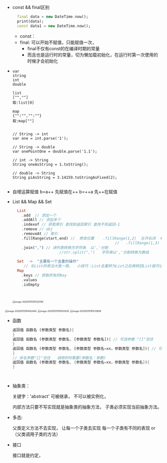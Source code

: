 - const && final区别

  ```dart
  	final data = new DateTime.now();
  	print(data);
    const data1 = new DateTime.now();
  ```

  

  - const：
  - final: 可以开始不赋值，只能赋值一次，
    - final不仅有const的在编译时期的常量
    - 而且也是运行时的常量，切为懒加载初始化，在运行时第一次使用的时候才会初始化

- ```
  var 
  string
  int
  double
  
  list
  ["",""]    
  取:list[0]
  
  map
  {"":"","":""}
  取:map[""]
  
  
  // String -> int
  var one = int.parse('1');
  
  // String -> double
  var onePointOne = double.parse('1.1');
  
  // int -> String
  String oneAsString = 1.toString();
  
  // double -> String
  String piAsString = 3.14159.toStringAsFixed(2);
  
  
  ```

- 自增运算赋值    b=a++    先赋值在++     b=++a 先++在赋值

- List && Map && Set

  ```dart
  	List
      .add  // 添加一个
      .addAll // 添加多个
      .indexof // 获取索引 查找到返回索引 查找不到返回-1
      .remove // obj
      .removeAt // 索引
      .fillRange(start,end) //  修改位置    .fillRange(1,2)  左开右闭  修改List中index=1 的值
      											//   .fillRange(1,3)  左开右闭  修改List中index=1&&index=2 的值
      .join(",") // 讲列表转换为字符串  以','分割
      				   //str.split(",")   字符串以','分割转换为数组
      
    Set  ->  "主要有一个去重的操作"
       // 与List的用法大致一致，  小技巧：List去重转为List之后再转回List就可以实现去重了
    Map
      .keys // 获取所有的key
      .values
      .isEmpty
      
      
  ```

  <img src="https://tva1.sinaimg.cn/large/007S8ZIlly1getckmgrv0j30do052761.jpg" alt="image-20200515191332194" style="zoom:50%;" /> 

<img src="/Users/dian 1/Library/Application Support/typora-user-images/image-20200515191442444.png" alt="image-20200515191442444" style="zoom:50%;" /> 

<img src="/Users/dian 1/Library/Application Support/typora-user-images/image-20200515191502426.png" alt="image-20200515191502426" style="zoom:50%;" /> 

<img src="/Users/dian 1/Library/Application Support/typora-user-images/image-20200515191533808.png" alt="image-20200515191533808" style="zoom:50%;" /> 

- 函数

  ```dart
  返回值 函数名 (参数类型 参数名){
  }
  返回值 函数名 (参数类型 参数名, [参数类型 参数名]){ // 可选参数 "[]"包住
  }
  返回值 函数名 (参数类型 参数名, [参数类型 参数名=xx，参数类型 参数名]){ // 可选参数 默认值
  }
  // 命名参数"{}"包住   调用的时需要(参数名：参数)
  返回值 函数名 (参数类型 参数名, {参数类型 参数名=xx，参数类型 参数名}){ 
  }
  
  
  
  
  ```

- 抽象类：

  关键字：'abstract' 可被继承， 不可以被实例化，  

  内部方法只要不写实现就是抽象类的抽象方法， 子类必须实现当前抽象方法。

- 多态:

  父类定义方法不去实现， 让每一个子类去实现  每一个子类有不同的表现   or （父类调用子类的方法）

- 接口

  接口就是约定， 